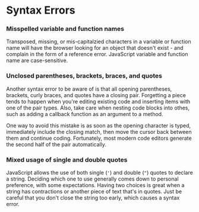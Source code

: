 # Syntax Errors

### Misspelled variable and function names
Transposed, missing, or mis-capitalzied characters in a variable or function name will have the browser looking for an object that doesn't exist - and complain in the form of a reference error. JavaScript variable and function name are case-sensitive.

### Unclosed parentheses, brackets, braces, and quotes
Another syntax error to be aware of is that all opening parentheses, brackets, curly braces, and quotes have a closing pair. Forgetting a piece tends to happen when you're editing existing code and inserting items with one of the pair types. Also, take care when nesting code blocks into othes, such as adding a callback function as an argument to a method.

One way to avoid this mistake is as soon as the opening character is typed, immediately include the closing match, then move the cursor back between them and continue coding. Fortunately, most modern code editors generate the second half of the pair automatically.

### Mixed usage of single and double quotes
JavaScript allows the use of both single (`'`) and double (`"`) quotes to declare a string. Deciding which one to use generally comes down to personal preference, with some expectations. Having two choices is great when a string has contractions or another piece of text that's in quotes. Just be careful that you don't close the string too early, which causes a syntax error.